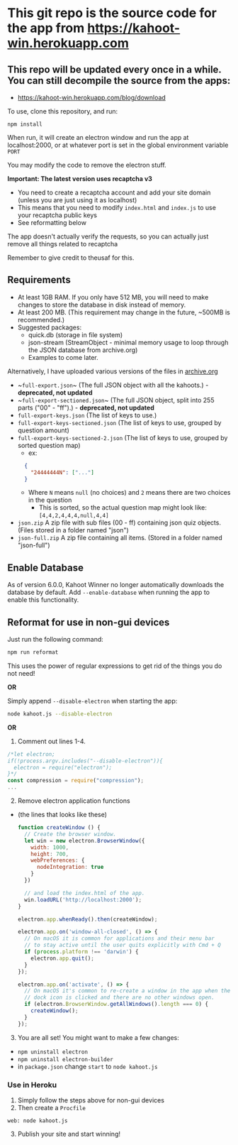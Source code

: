 # This git repo is the source code for the app from https://kahoot-win.herokuapp.com
## This repo will be updated every once in a while. You can still decompile the source from the apps:
- https://kahoot-win.herokuapp.com/blog/download

To use, clone this repository, and run:

`npm install`

When run, it will create an electron window and run the app at localhost:2000, or at whatever port is set in the global environment variable `PORT`

You may modify the code to remove the electron stuff.

**Important: The latest version uses recaptcha v3**
- You need to create a recaptcha account and add your site domain (unless you are just using it as localhost)
- This means that you need to modify `index.html` and `index.js` to use your recaptcha public keys
- See reformatting below

The app doesn't actually verify the requests, so you can actually just remove all things related to recaptcha

Remember to give credit to theusaf for this.

## Requirements
- At least 1GB RAM. If you only have 512 MB, you will need to make changes to store the database in disk instead of memory.
- At least 200 MB. (This requirement may change in the future, ~500MB is recommended.)
- Suggested packages:
  - quick.db (storage in file system)
  - json-stream (StreamObject - minimal memory usage to loop through the JSON database from archive.org)
  - Examples to come later.

Alternatively, I have uploaded various versions of the files in [archive.org](https://archive.org/download/kahoot-win)
- ~`full-export.json`~ (The full JSON object with all the kahoots.) - **deprecated, not updated**
- ~`full-export-sectioned.json`~ (The full JSON object, split into 255 parts ("00" - "ff").) - **deprecated, not updated**
- `full-export-keys.json` (The list of keys to use.)
- `full-export-keys-sectioned.json` (The list of keys to use, grouped by question amount)
- `full-export-keys-sectioned-2.json` (The list of keys to use, grouped by sorted question map)
  - ex:
  ```json
    {
      "24444444N": ["..."]
    }
  ```
  - Where `N` means `null` (no choices) and `2` means there are two choices in the question
    - This is sorted, so the actual question map might look like: `[4,4,2,4,4,4,null,4,4]`
- `json.zip` A zip file with sub files (00 - ff) containing json quiz objects. (Files stored in a folder named "json")
- `json-full.zip` A zip file containing all items. (Stored in a folder named "json-full")

## Enable Database
As of version 6.0.0, Kahoot Winner no longer automatically downloads the database by default. Add `--enable-database` when running the app to enable this functionality.

## Reformat for use in non-gui devices
Just run the following command:
```bash
npm run reformat
```
This uses the power of regular expressions to get rid of the things you do not need!

**OR**

Simply append `--disable-electron` when starting the app:
```bash
node kahoot.js --disable-electron
```

**OR**

1. Comment out lines 1-4.
  ```js
  /*let electron;
  if(!process.argv.includes("--disable-electron")){
    electron = require("electron");
  }*/
  const compression = require("compression");
  ...
  ```
2. Remove electron application functions
- (the lines that looks like these)
  ```js
  function createWindow () {
    // Create the browser window.
    let win = new electron.BrowserWindow({
      width: 1000,
      height: 700,
      webPreferences: {
        nodeIntegration: true
      }
    })

    // and load the index.html of the app.
    win.loadURL('http://localhost:2000');
  }

  electron.app.whenReady().then(createWindow);

  electron.app.on('window-all-closed', () => {
    // On macOS it is common for applications and their menu bar
    // to stay active until the user quits explicitly with Cmd + Q
    if (process.platform !== 'darwin') {
      electron.app.quit();
    }
  });

  electron.app.on('activate', () => {
    // On macOS it's common to re-create a window in the app when the
    // dock icon is clicked and there are no other windows open.
    if (electron.BrowserWindow.getAllWindows().length === 0) {
      createWindow();
    }
  });
  ```
3. You are all set! You might want to make a few changes:
  - `npm uninstall electron`
  - `npm uninstall electron-builder`
  - in `package.json` change `start` to `node kahoot.js`

### Use in Heroku
1. Simply follow the steps above for non-gui devices
2. Then create a `Procfile`
```
web: node kahoot.js
```
3. Publish your site and start winning!
